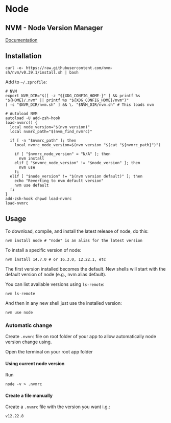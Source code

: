 # Node

## NVM - Node Version Manager

[Documentation](https://github.com/nvm-sh/nvm)

## Installation

```
curl -o- https://raw.githubusercontent.com/nvm-sh/nvm/v0.39.1/install.sh | bash
```

Add to `~/.zprofile`:

```
# NVM
export NVM_DIR="$([ -z "${XDG_CONFIG_HOME-}" ] && printf %s "${HOME}/.nvm" || printf %s "${XDG_CONFIG_HOME}/nvm")"
[ -s "$NVM_DIR/nvm.sh" ] && \. "$NVM_DIR/nvm.sh" # This loads nvm

# Autoload NVM
autoload -U add-zsh-hook
load-nvmrc() {
  local node_version="$(nvm version)"
  local nvmrc_path="$(nvm_find_nvmrc)"

  if [ -n "$nvmrc_path" ]; then
    local nvmrc_node_version=$(nvm version "$(cat "${nvmrc_path}")")

    if [ "$nvmrc_node_version" = "N/A" ]; then
      nvm install
    elif [ "$nvmrc_node_version" != "$node_version" ]; then
      nvm use
    fi
  elif [ "$node_version" != "$(nvm version default)" ]; then
    echo "Reverting to nvm default version"
    nvm use default
  fi
}
add-zsh-hook chpwd load-nvmrc
load-nvmrc
```

## Usage

To download, compile, and install the latest release of node, do this:

```
nvm install node # "node" is an alias for the latest version
```

To install a specific version of node:

```
nvm install 14.7.0 # or 16.3.0, 12.22.1, etc
```

The first version installed becomes the default. New shells will start with the default version of node (e.g., nvm alias default).

You can list available versions using `ls-remote`:

```
nvm ls-remote
```

And then in any new shell just use the installed version:

```
nvm use node
```

### Automatic change

Create `.nvmrc` file on root folder of your app to allow automatically node version change using.

Open the terminal on your root app folder

#### Using current node version

Run

```
node -v > .nvmrc
```

#### Create a file manually

Create a `.nvmrc` file with the version you want i.g.:

```
v12.22.8
```
